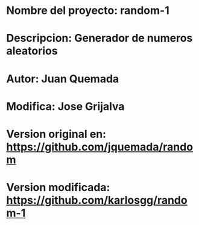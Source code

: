 # Nombre del proyecto: random-1
# Descripcion: Generador de numeros aleatorios
# Autor: Juan Quemada
# Modifica: Jose Grijalva
# Version original en: https://github.com/jquemada/random
# Version modificada:  https://github.com/karlosgg/random-1
